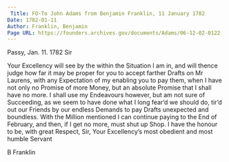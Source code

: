 ```yaml
---
 Title: FO-To John Adams from Benjamin Franklin, 11 January 1782
Date: 1782-01-11
Author: Franklin, Benjamin
Page URL: https://founders.archives.gov/documents/Adams/06-12-02-0122
---
```



Passy, Jan. 11. 1782
Sir

Your Excellency will see by the within the Situation I am in, and will thence judge how far it may be proper for you to accept farther Drafts on Mr Laurens, with any Expectation of my enabling you to pay them, when I have not only no Promise of more Money, but an absolute Promise that I shall have no more. I shall use my Endeavours however, but am not sure of Succeeding, as we seem to have done what I long fear’d we should do, tir’d out our Friends by our endless Demands to pay Drafts unexpected and boundless. With the Million mentioned I can continue paying to the End of February, and then, if I get no more, must shut up Shop. I have the honour to be, with great Respect, Sir, Your Excellency’s most obedient and most humble Servant

B Franklin


